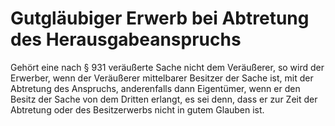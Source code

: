 # Gutgläubiger Erwerb bei Abtretung des Herausgabeanspruchs

Gehört eine nach § 931 veräußerte Sache nicht dem Veräußerer, so wird der Erwerber, wenn der Veräußerer mittelbarer Besitzer der Sache ist, mit der Abtretung des Anspruchs, anderenfalls dann Eigentümer, wenn er den Besitz der Sache von dem Dritten erlangt, es sei denn, dass er zur Zeit der Abtretung oder des Besitzerwerbs nicht in gutem Glauben ist. 


